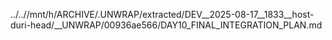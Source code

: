 ../..//mnt/h/ARCHIVE/.UNWRAP/extracted/DEV__2025-08-17__1833__host-duri-head/__UNWRAP/00936ae566/DAY10_FINAL_INTEGRATION_PLAN.md